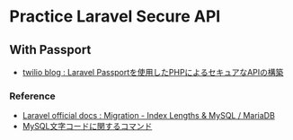# Practice Laravel Secure API

## With Passport
- [twilio blog : Laravel Passportを使用したPHPによるセキュアなAPIの構築](https://www.twilio.com/blog/build-secure-api-php-laravel-passport-jp)

### Reference
- [Laravel official docs : Migration - Index Lengths & MySQL / MariaDB](https://laravel.com/docs/master/migrations#index-lengths-mysql-mariadb)
- [MySQL文字コードに関するコマンド](https://www.karakaram.com/changing-the-character-set-to-utf8mb4-after-creating-mysql-table/#determine-db)
